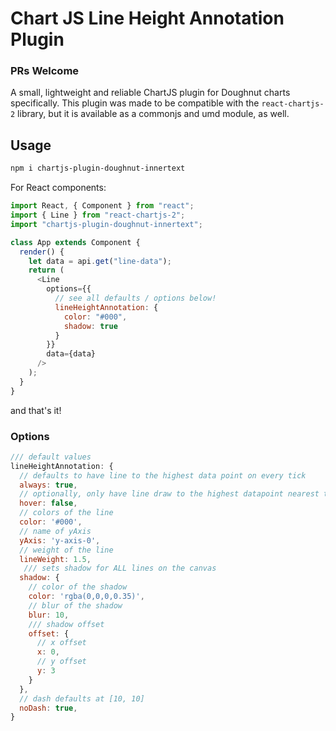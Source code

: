# Chart JS Line Height Annotation Plugin
### PRs Welcome
A small, lightweight and reliable ChartJS plugin for Doughnut charts specifically. This plugin was made to be compatible with the `react-chartjs-2` library, but it is available as a commonjs and umd module, as well.


## Usage

```sh
npm i chartjs-plugin-doughnut-innertext
```

For React components:

```js
import React, { Component } from "react";
import { Line } from "react-chartjs-2";
import "chartjs-plugin-doughnut-innertext";

class App extends Component {
  render() {
    let data = api.get("line-data");
    return (
      <Line
        options={{
          // see all defaults / options below!
          lineHeightAnnotation: {
            color: "#000",
            shadow: true
          }
        }}
        data={data}
      />
    );
  }
}
```

and that's it!

### Options

```js
/// default values
lineHeightAnnotation: {
  // defaults to have line to the highest data point on every tick
  always: true,
  // optionally, only have line draw to the highest datapoint nearest the user's hover position
  hover: false,
  // colors of the line
  color: '#000',
  // name of yAxis
  yAxis: 'y-axis-0',
  // weight of the line
  lineWeight: 1.5,
   /// sets shadow for ALL lines on the canvas
  shadow: {
    // color of the shadow
    color: 'rgba(0,0,0,0.35)',
    // blur of the shadow
    blur: 10,
    /// shadow offset
    offset: {
      // x offset
      x: 0,
      // y offset
      y: 3
    }
  },
  // dash defaults at [10, 10]
  noDash: true,
}
```
